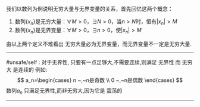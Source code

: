 


我们以数列为例说明无穷大量与无界变量的关系，首先回忆这两个概念：

1. 数列$\{x_{n}\}$是无穷大量：$\forall M>0$，$\exists N>0$，当$n>N$时，恒有$|x_n|>M$
2. 数列$\{x_{n}\}$是无界变量：$\forall M>0$，$\exists n>0$，使$|x_n|>M$

由以上两个定义不难看出 无穷大量必为无界变量，而无界变量不一定是无穷大量.

---
#unsafe/self : 
对于无界性, 只要有一点足够大,不需要连续,则满足 无界性
而 无穷大 是连续的
例如: 
$$
a_n=\begin{cases}
n ~,~n是奇数 \\
0 ~,~n是偶数
\end{cases}
$$
数列$a_n$ 只满足无界性,而非无穷大,因为它是 震荡的

---
